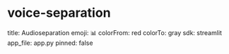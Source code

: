 # voice-separation
title: Audioseparation
emoji: 📊
colorFrom: red
colorTo: gray
sdk: streamlit
app_file: app.py
pinned: false
